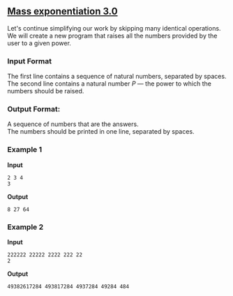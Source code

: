 ## [Mass exponentiation 3.0](../../../solutions/3.1/31_n.py)

Let's continue simplifying our work by skipping many identical operations.\
We will create a new program that raises all the numbers provided by the user to a given power.

### Input Format

The first line contains a sequence of natural numbers, separated by spaces.\
The second line contains a natural number $P$ — the power to which the numbers should be raised.

### Output Format:

A sequence of numbers that are the answers.\
The numbers should be printed in one line, separated by spaces.

### Example 1

__Input__
```plaintext
2 3 4
3
```

__Output__
```plaintext
8 27 64
```

### Example 2

__Input__
```plaintext
222222 22222 2222 222 22
2
```

__Output__
```plaintext
49382617284 493817284 4937284 49284 484
```